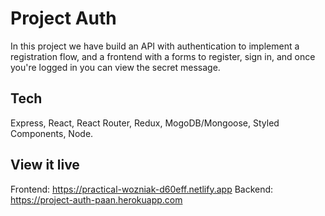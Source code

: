 # Project Auth

In this project we have build an API with authentication to implement a registration flow, and a frontend with a forms to register, sign in, and once you're logged in you can view the secret message.

## Tech

Express, React, React Router, Redux, MogoDB/Mongoose, Styled Components, Node.

## View it live
Frontend:
https://practical-wozniak-d60eff.netlify.app 
Backend: 
https://project-auth-paan.herokuapp.com 
